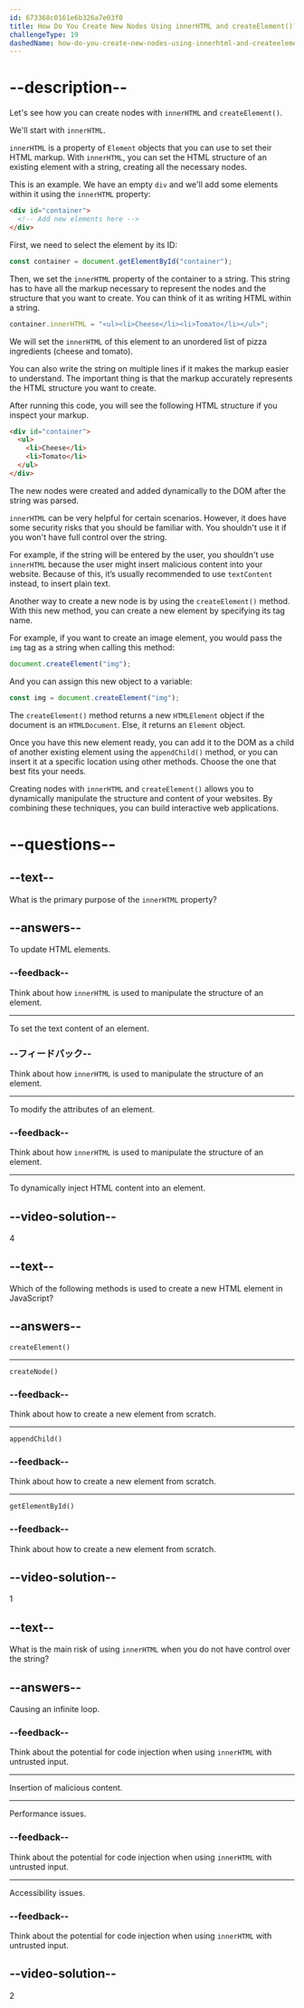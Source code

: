 ```yaml
---
id: 673368c0161e6b326a7e03f0
title: How Do You Create New Nodes Using innerHTML and createElement()?
challengeType: 19
dashedName: how-do-you-create-new-nodes-using-innerhtml-and-createelement
---
```


# --description--

Let's see how you can create nodes with `innerHTML` and `createElement()`.

We'll start with `innerHTML`.

`innerHTML` is a property of `Element` objects that you can use to set their HTML markup. With `innerHTML`, you can set the HTML structure of an existing element with a string, creating all the necessary nodes.

This is an example. We have an empty `div` and we'll add some elements within it using the `innerHTML` property:

```html
<div id="container">
  <!-- Add new elements here -->
</div>
```

First, we need to select the element by its ID:

```js
const container = document.getElementById("container");
```

Then, we set the `innerHTML` property of the container to a string. This string has to have all the markup necessary to represent the nodes and the structure that you want to create. You can think of it as writing HTML within a string.

```js
container.innerHTML = "<ul><li>Cheese</li><li>Tomato</li></ul>";
```

We will set the `innerHTML` of this element to an unordered list of pizza ingredients (cheese and tomato).

You can also write the string on multiple lines if it makes the markup easier to understand. The important thing is that the markup accurately represents the HTML structure you want to create.

After running this code, you will see the following HTML structure if you inspect your markup.

```html
<div id="container">
  <ul>
    <li>Cheese</li>
    <li>Tomato</li>
  </ul>
</div>
```

The new nodes were created and added dynamically to the DOM after the string was parsed.

`innerHTML` can be very helpful for certain scenarios. However, it does have some security risks that you should be familiar with. You shouldn't use it if you won't have full control over the string.

For example, if the string will be entered by the user, you shouldn't use `innerHTML` because the user might insert malicious content into your website. Because of this, it’s usually recommended to use `textContent` instead, to insert plain text.

Another way to create a new node is by using the `createElement()` method. With this new method, you can create a new element by specifying its tag name.

For example, if you want to create an image element, you would pass the `img` tag as a string when calling this method:

```js
document.createElement("img");
```

And you can assign this new object to a variable:

```js
const img = document.createElement("img");
```

The `createElement()` method returns a new `HTMLElement` object if the document is an `HTMLDocument`.  Else, it returns an `Element` object.

Once you have this new element ready, you can add it to the DOM as a child of another existing element using the `appendChild()` method, or you can insert it at a specific location using other methods. Choose the one that best fits your needs.

Creating nodes with `innerHTML` and `createElement()` allows you to dynamically manipulate the structure and content of your websites. By combining these techniques, you can build interactive web applications.

# --questions--

## --text--

What is the primary purpose of the `innerHTML` property?

## --answers--

To update HTML elements.

### --feedback--

Think about how `innerHTML` is used to manipulate the structure of an element.

---

To set the text content of an element.

### --フィードバック--

Think about how `innerHTML` is used to manipulate the structure of an element.

---

To modify the attributes of an element.

### --feedback--

Think about how `innerHTML` is used to manipulate the structure of an element.

---

To dynamically inject HTML content into an element.

## --video-solution--

4

## --text--

Which of the following methods is used to create a new HTML element in JavaScript?

## --answers--

`createElement()`

---

`createNode()`

### --feedback--

Think about how to create a new element from scratch.

---

`appendChild()`

### --feedback--

Think about how to create a new element from scratch.

---

`getElementById()`

### --feedback--

Think about how to create a new element from scratch.

## --video-solution--

1

## --text--

What is the main risk of using `innerHTML` when you do not have control over the string?

## --answers--

Causing an infinite loop.

### --feedback--

Think about the potential for code injection when using `innerHTML` with untrusted input.

---

Insertion of malicious content.

---

Performance issues.

### --feedback--

Think about the potential for code injection when using `innerHTML` with untrusted input.

---

Accessibility issues.

### --feedback--

Think about the potential for code injection when using `innerHTML` with untrusted input.

## --video-solution--

2
